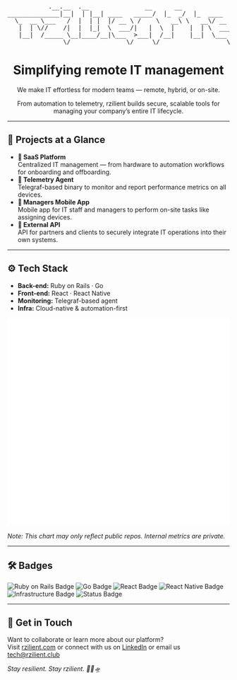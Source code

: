 <div align="center">

<pre>
           .__.__  .__               __      __                .__
______________|__|  | |__| ____   _____/  |_  _/  |_  ____   ____ |  |__
  \_  __ \___   /  |  | |  |/ __ \ /    \   __\ \   __\/ __ \_/ ___\|  |  \
   |  | \//    /|  |  |_|  \  ___/|   |  \  |    |  | \  ___/\  \___|   Y  \
   |__|  /_____ \__|____/__|\___  >___|  /__|    |__|  \___  >\___  >___|  /
               \/               \/     \/                  \/     \/     \/
</pre>

<h1>Simplifying remote IT management</h1>
<p>We make IT effortless for modern teams — remote, hybrid, or on-site.</p>
<p>From automation to telemetry, rzilient builds secure, scalable tools for managing your company’s entire IT lifecycle.</p>

</div>

<hr>

<h2>🚀 Projects at a Glance</h2>

<ul>
  <li>
    <strong>🧩 SaaS Platform</strong><br>
    Centralized IT management — from hardware to automation workflows for onboarding and offboarding.
  </li>
  <li>
    <strong>📡 Telemetry Agent</strong><br>
    Telegraf-based binary to monitor and report performance metrics on all devices.
  </li>
  <li>
    <strong>📱 Managers Mobile App</strong><br>
    Mobile app for IT staff and managers to perform on-site tasks like assigning devices.
  </li>
  <li>
    <strong>🔗 External API</strong><br>
    API for partners and clients to securely integrate IT operations into their own systems.
  </li>
</ul>

<hr>

<h2>⚙️ Tech Stack</h2>

<ul>
  <li><strong>Back-end:</strong> Ruby on Rails · Go</li>
  <li><strong>Front-end:</strong> React · React Native</li>
  <li><strong>Monitoring:</strong> Telegraf-based agent</li>
  <li><strong>Infra:</strong> Cloud-native & automation-first</li>
</ul>

<p align="center">
   <img src="https://raw.githubusercontent.com/rzilient-club/rzilient-profile/main/github-metrics.svg" alt="rzilient Metrics"> 
</p>
<p><em>Note: This chart may only reflect public repos. Internal metrics are private.</em></p>

<hr>

<h2>🛠️ Badges</h2>

<p>
  <img src="https://img.shields.io/badge/Built%20with-Ruby%20on%20Rails-red" alt="Ruby on Rails Badge">
  <img src="https://img.shields.io/badge/Powered%20by-Go-blue" alt="Go Badge">
  <img src="https://img.shields.io/badge/Frontend-React-61DAFB" alt="React Badge">
  <img src="https://img.shields.io/badge/Mobile-React%20Native-61DAFB" alt="React Native Badge">
  <img src="https://img.shields.io/badge/Infrastructure-Automated-orange" alt="Infrastructure Badge">
  <img src="https://img.shields.io/badge/Status-In%20Production-brightgreen" alt="Status Badge">
</p>

<hr>

<h2>🧠 Get in Touch</h2>

<p>
  Want to collaborate or learn more about our platform?<br>
  Visit <a href="https://en.rzilient.club">rzilient.com</a> or connect with us on <a href="https://www.linkedin.com/company/rzilient" target="blank">LinkedIn</a> or email us <a href="mailto:tech@rzilient.club">tech@rzilient.club</a>
</p>

<p><em>Stay resilient. Stay rzilient. 💾📡🛸</em></p>

